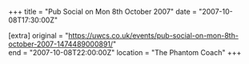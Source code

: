 +++
title = "Pub Social on Mon 8th October 2007"
date = "2007-10-08T17:30:00Z"

[extra]
original = "https://uwcs.co.uk/events/pub-social-on-mon-8th-october-2007-1474489000891/"    
end = "2007-10-08T22:00:00Z"
location = "The Phantom Coach"
+++



